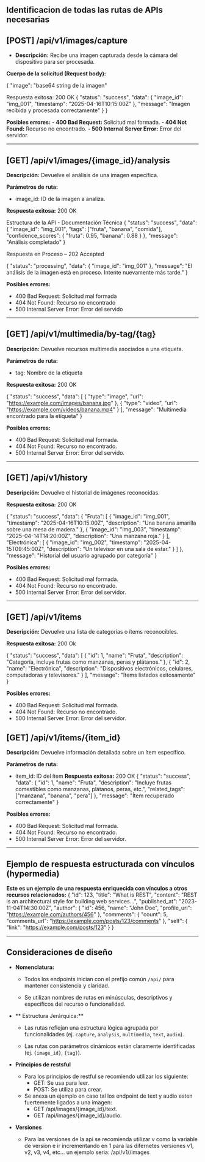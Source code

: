 ## Identificacion de todas las rutas de APIs necesarias ##
 
## [POST] /api/v1/images/capture ##
 - **Descripción:** Recibe una imagen capturada desde la cámara del dispositivo para ser procesada.
 
 **Cuerpo de la solicitud (Request body):**
 
  {
  "image": "base64 string de la imagen"
 
 
 Respuesta exitosa: 200 OK
 {
  "status": "success",
  "data": {
    "image_id": "img_001",
    "timestamp": "2025-04-16T10:15:00Z"
  },
  "message": "Imagen recibida y procesada correctamente"
}
  }
 
 
 **Posibles errores:**
 **- 400 Bad Request:** Solicitud mal formada.
 **- 404 Not Found:** Recurso no encontrado.
 **- 500 Internal Server Error:** Error del servidor.
 
----------------------
 
## [GET] /api/v1/images/{image_id}/analysis ##
 **Descripción:** Devuelve el análisis de una imagen específica.
 
 
 
 **Parámetros de ruta:**
 - image_id: ID de la imagen a analiza.
 
 **Respuesta exitosa:** 200 OK
 
 Estructura de la API - Documentación Técnica
 {
  "status": "success",
  "data": {
    "image_id": "img_001",
    "tags": ["fruta", "banana", "comida"],
    "confidence_scores": {
      "fruta": 0.95,
      "banana": 0.88
    }
  },
  "message": "Análisis completado"
}
 
Respuesta en Proceso – 202 Accepted

{
  "status": "processing",
  "data": {
    "image_id": "img_001"
  },
  "message": "El análisis de la imagen está en proceso. Intente nuevamente más tarde."
}


 **Posibles errores:**
 - 400 Bad Request: Solicitud mal formada
 - 404 Not Found: Recurso no encontrado
 - 500 Internal Server Error: Error del servido
 
 ------------------
 
## [GET] /api/v1/multimedia/by-tag/{tag} ##
 
 **Descripción:** Devuelve recursos multimedia asociados a una etiqueta.
 

 **Parámetros de ruta:**
 - tag: Nombre de la etiqueta
 
 **Respuesta exitosa:** 200 OK
 
 {
  "status": "success",
  "data": [
    {
      "type": "image",
      "url": "https://example.com/images/banana.jpg"
    },
    {
      "type": "video",
      "url": "https://example.com/videos/banana.mp4"
    }
  ],
  "message": "Multimedia encontrado para la etiqueta"
}
 
 
 **Posibles errores:**
 - 400 Bad Request: Solicitud mal formada.
 - 404 Not Found: Recurso no encontrado.
 - 500 Internal Server Error: Error del servido.
 
 ---------
 
## [GET] /api/v1/history ##
 **Descripción:** Devuelve el historial de imágenes reconocidas.
 
 **Respuesta exitosa:** 200 OK
 
 {
  "status": "success",
  "data": {
    "Fruta": [
      {
        "image_id": "img_001",
        "timestamp": "2025-04-16T10:15:00Z",
        "description": "Una banana amarilla sobre una mesa de madera."
      },
      {
        "image_id": "img_003",
        "timestamp": "2025-04-14T14:20:00Z",
        "description": "Una manzana roja."
      }
    ],
    "Electrónica": [
      {
        "image_id": "img_002",
        "timestamp": "2025-04-15T09:45:00Z",
        "description": "Un televisor en una sala de estar."
      }
    ]
  },
  "message": "Historial del usuario agrupado por categoría"
}
 
 **Posibles errores:**
 - 400 Bad Request: Solicitud mal formada.
 - 404 Not Found: Recurso no encontrado.
 - 500 Internal Server Error: Error del servidor.
 
-----------
 
 ## [GET] /api/v1/items ##
 
 **Descripción:** Devuelve una lista de categorías o ítems reconocibles.
 
 **Respuesta exitosa:** 200 Ok
 
{
  "status": "success",
  "data": [
    {
      "id": 1,
      "name": "Fruta",
      "description": "Categoría, incluye frutas como manzanas, peras y plátanos."
    },
    {
      "id": 2,
      "name": "Electrónica",
      "description": "Dispositivos electrónicos, celulares, computadoras y televisores."
    }
  ],
  "message": "Ítems listados exitosamente"
}
 
 
 **Posibles errores:**
 - 400 Bad Request: Solicitud mal formada.
 - 404 Not Found: Recurso no encontrado.
 - 500 Internal Server Error: Error del servidor.
 
 ## [GET] /api/v1/items/{item_id} ##
 **Descripción:** Devuelve información detallada sobre un ítem específico.
 
 
 
 **Parámetros de ruta:**
 
 - item_id: ID del ítem
 **Respuesta exitosa:** 200 OK
 {
  "status": "success",
  "data": {
    "id": 1,
    "name": "Fruta",
    "description": "Incluye frutas comestibles como manzanas, plátanos, peras, etc.",
    "related_tags": ["manzana", "banana", "pera"]
  },
  "message": "Ítem recuperado correctamente"
}
 
 
 **Posibles errores:**
 - 400 Bad Request: Solicitud mal formada.
 - 404 Not Found: Recurso no encontrado.
 - 500 Internal Server Error: Error del servidor.
 
-------------------------------------
 
 ## Ejemplo de respuesta estructurada con vínculos (hypermedia)
 
  **Este es un ejemplo de una respuesta enriquecida con vínculos a otros recursos relacionados:**
 {
  "id": 123,
  "title": "What is REST",
  "content": "REST is an architectural style for building web services...",
  "published_at": "2023-11-04T14:30:00Z",
  "author": {
    "id": 456,
    "name": "John Doe",
    "profile_url": "https://example.com/authors/456"
  },
  "comments": {
    "count": 5,
    "comments_url": "https://example.com/posts/123/comments"
  },
  "self": {
    "link": "https://example.com/posts/123"
  }
 }
 
------------------
 
## Consideraciones de diseño ##
 
- **Nomenclatura:**
 
  - Todos los endpoints inician con el prefijo común `/api/` para mantener consistencia y claridad.

  - Se utilizan nombres de rutas en minúsculas, descriptivos y específicos del recurso o funcionalidad.
 
- ** Estructura Jerárquica:**
 
  - Las rutas reflejan una estructura lógica agrupada por funcionalidades (ej. `capture`, `analysis`, `multimedia`, `text`, `audio`).

  - Las rutas con parámetros dinámicos están claramente identificadas (ej. `{image_id}`, `{tag}`).
 
- **Principios de restsful**
 
  - Para los principios de restful se recomiendo utilizar los siguiente:
    - GET: Se usa para leer.
    - POST: Se utiliza para crear.
  - Se anexa un ejemplo en caso tal los endpoint de text y audio esten fuertemente ligados a una imagen:
    - GET /api/images/{image_id}/text.
    - GET /api/images/{image_id}/audio.
 
- **Versiones**
 
  - Para las versiones de la api se recomienda utilizar v como la variable de version e ir incrementando en 1 para las difernetes versiones v1, v2, v3, v4, etc... un ejemplo seria: /api/v1//images